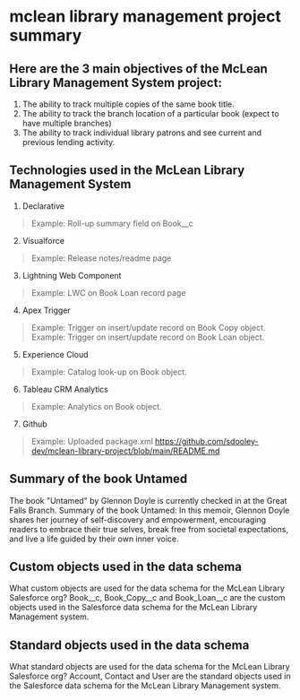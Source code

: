 # mclean library management project summary


## Here are the 3 main objectives of the McLean Library Management System project:
1. The ability to track multiple copies of the same book title.
2. The ability to track the branch location of a particular book (expect to have multiple branches)
3. The ability to track individual library patrons and see current and previous lending activity.

## Technologies used in the McLean Library Management System
1. Declarative
> Example: Roll-up summary field on Book__c

2. Visualforce
> Example: Release notes/readme page

3. Lightning Web Component
> Example: LWC on Book Loan record page

4. Apex Trigger
> Example: Trigger on insert/update record on Book Copy object.
> Example: Trigger on insert/update record on Book Loan object.

5. Experience Cloud
> Example: Catalog look-up on Book object.

6. Tableau CRM Analytics
> Example: Analytics on Book object.

7. Github
> Example: Uploaded package.xml
> https://github.com/sdooley-dev/mclean-library-project/blob/main/README.md

## Summary of the book Untamed
The book "Untamed" by Glennon Doyle is currently checked in at the Great Falls Branch.
Summary of the book Untamed: In this memoir, Glennon Doyle shares her journey of self-discovery and empowerment, encouraging readers to embrace their true selves, break free from societal expectations, and live a life guided by their own inner voice.

## Custom objects used in the data schema
What custom objects are used for the data schema for the McLean Library Salesforce org?
Book__c, Book_Copy__c and Book_Loan__c are the custom objects used in the Salesforce data schema for the McLean Library Management system.

## Standard objects used in the data schema
What standard objects are used for the data schema for the McLean Library Salesforce org?
Account, Contact and User are the standard objects used in the Salesforce data schema for the McLean Library Management system.
